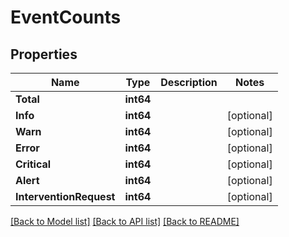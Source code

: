 # EventCounts

## Properties

Name | Type | Description | Notes
------------ | ------------- | ------------- | -------------
**Total** | **int64** |  | 
**Info** | **int64** |  | [optional] 
**Warn** | **int64** |  | [optional] 
**Error** | **int64** |  | [optional] 
**Critical** | **int64** |  | [optional] 
**Alert** | **int64** |  | [optional] 
**InterventionRequest** | **int64** |  | [optional] 

[[Back to Model list]](../README.md#documentation-for-models) [[Back to API list]](../README.md#documentation-for-api-endpoints) [[Back to README]](../README.md)


